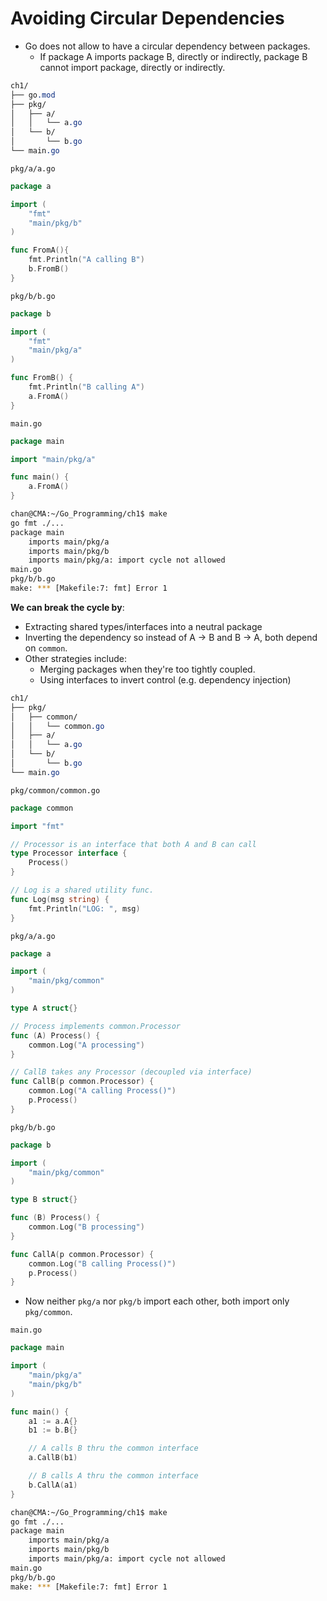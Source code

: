 # Avoiding Circular Dependencies 

- Go does not allow to have a circular dependency between packages.
  - If package A imports package B, directly or indirectly, package B cannot import package, directly or indirectly. 



```css
ch1/
├── go.mod           
├── pkg/
│   ├── a/
│   │   └── a.go
│   └── b/
│       └── b.go
└── main.go
```



`pkg/a/a.go`

```go
package a

import (
	"fmt"
	"main/pkg/b"
)

func FromA(){
	fmt.Println("A calling B")
	b.FromB()
}
```

`pkg/b/b.go`

```go
package b

import (
	"fmt"
	"main/pkg/a"
)

func FromB() {
	fmt.Println("B calling A")
	a.FromA()
}
```

`main.go`

```go
package main

import "main/pkg/a"

func main() {
	a.FromA()
}
```

```sh
chan@CMA:~/Go_Programming/ch1$ make
go fmt ./...
package main
	imports main/pkg/a
	imports main/pkg/b
	imports main/pkg/a: import cycle not allowed
main.go
pkg/b/b.go
make: *** [Makefile:7: fmt] Error 1
```



**We can break the cycle by**:

- Extracting shared types/interfaces into a neutral package 
- Inverting the dependency so instead of A -> B and B -> A, both depend on `common`.
- Other strategies include:
  - Merging packages when they're too tightly coupled.
  - Using interfaces to invert control (e.g. dependency injection)

```css
ch1/
├── pkg/
│   ├── common/
│   │   └── common.go
│   ├── a/
│   │   └── a.go
│   └── b/
│       └── b.go
└── main.go
```

`pkg/common/common.go`

```go
package common

import "fmt"

// Processor is an interface that both A and B can call
type Processor interface {
	Process()
}

// Log is a shared utility func.
func Log(msg string) {
	fmt.Println("LOG: ", msg)
}
```

`pkg/a/a.go`

```go
package a

import (
	"main/pkg/common"
)

type A struct{}

// Process implements common.Processor
func (A) Process() {
	common.Log("A processing")
}

// CallB takes any Processor (decoupled via interface)
func CallB(p common.Processor) {
	common.Log("A calling Process()")
	p.Process()
}
```

`pkg/b/b.go`

```go
package b

import (
	"main/pkg/common"
)

type B struct{}

func (B) Process() {
	common.Log("B processing")
}

func CallA(p common.Processor) {
	common.Log("B calling Process()")
	p.Process()
}
```

- Now neither `pkg/a` nor `pkg/b` import each other, both import only `pkg/common`.

`main.go`

```go
package main

import (
	"main/pkg/a"
	"main/pkg/b"
)

func main() {
	a1 := a.A{}
	b1 := b.B{}

	// A calls B thru the common interface
	a.CallB(b1)

	// B calls A thru the common interface
	b.CallA(a1)
}
```

```sh
chan@CMA:~/Go_Programming/ch1$ make
go fmt ./...
package main
	imports main/pkg/a
	imports main/pkg/b
	imports main/pkg/a: import cycle not allowed
main.go
pkg/b/b.go
make: *** [Makefile:7: fmt] Error 1
```